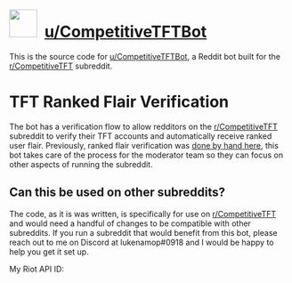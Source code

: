 # <img width=50 height=50 src="https://cdn.discordapp.com/attachments/622143865188646913/744205133143081000/competitivetft_pfp.png">&nbsp;&nbsp;<a href="https://www.reddit.com/user/CompetitiveTFTBot">u/CompetitiveTFTBot</a>

This is the source code for <a href="https://www.reddit.com/user/CompetitiveTFTBot">u/CompetitiveTFTBot</a>, a Reddit bot built for the <a href="https://www.reddit.com/r/CompetitiveTFT">r/CompetitiveTFT</a> subreddit.

# TFT Ranked Flair Verification

The bot has a verification flow to allow redditors on the <a href="https://www.reddit.com/r/CompetitiveTFT">r/CompetitiveTFT</a> subreddit to verify their TFT accounts and automatically receive ranked user flair. Previously, ranked flair verification was <a href="https://www.reddit.com/r/CompetitiveTFT/comments/ftuyau/masters_ranked_flair_request_thread/">done by hand here</a>, this bot takes care of the process for the moderator team so they can focus on other aspects of running the subreddit.

## Can this be used on other subreddits?

The code, as it is was written, is specifically for use on <a href="https://www.reddit.com/r/CompetitiveTFT">r/CompetitiveTFT</a> and would need a handful of changes to be compatible with other subreddits. If you run a subreddit that would benefit from this bot, please reach out to me on Discord at lukenamop#0918 and I would be happy to help you get it set up.

My Riot API ID: 
